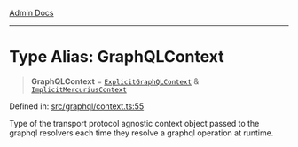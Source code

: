 [Admin Docs](/)

***

# Type Alias: GraphQLContext

> **GraphQLContext** = [`ExplicitGraphQLContext`](ExplicitGraphQLContext.md) & [`ImplicitMercuriusContext`](ImplicitMercuriusContext.md)

Defined in: [src/graphql/context.ts:55](https://github.com/PurnenduMIshra129th/talawa-api/blob/89904a627ec60a3b378f6b033f4255df4e9e59ab/src/graphql/context.ts#L55)

Type of the transport protocol agnostic context object passed to the graphql resolvers each time they resolve a graphql operation at runtime.
